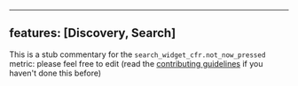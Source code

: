 
---
features: [Discovery, Search]
---

This is a stub commentary for the `search_widget_cfr.not_now_pressed` metric: please feel free to edit (read the
[contributing guidelines](https://github.com/mozilla/glean-annotations/blob/main/CONTRIBUTING.md)
if you haven't done this before)
